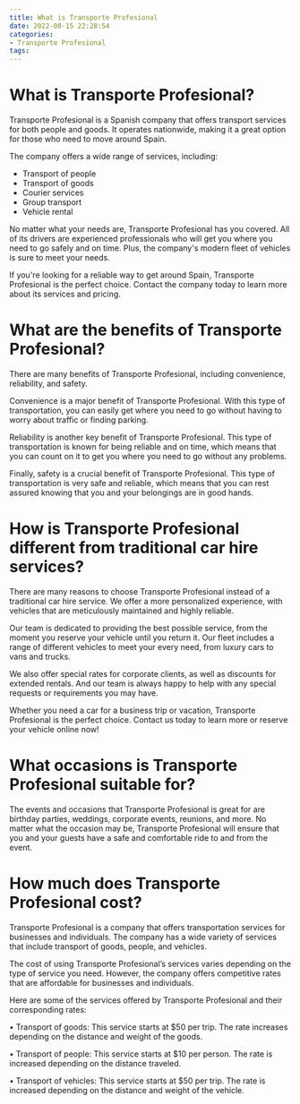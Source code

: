 ```yaml
---
title: What is Transporte Profesional
date: 2022-08-15 22:28:54
categories:
- Transporte Profesional
tags:
---
```



#  What is Transporte Profesional?

Transporte Profesional is a Spanish company that offers transport services for both people and goods. It operates nationwide, making it a great option for those who need to move around Spain.

The company offers a wide range of services, including:

- Transport of people
- Transport of goods
- Courier services
- Group transport
- Vehicle rental

No matter what your needs are, Transporte Profesional has you covered. All of its drivers are experienced professionals who will get you where you need to go safely and on time. Plus, the company's modern fleet of vehicles is sure to meet your needs.

If you're looking for a reliable way to get around Spain, Transporte Profesional is the perfect choice. Contact the company today to learn more about its services and pricing.

#  What are the benefits of Transporte Profesional?

There are many benefits of Transporte Profesional, including convenience, reliability, and safety.

Convenience is a major benefit of Transporte Profesional. With this type of transportation, you can easily get where you need to go without having to worry about traffic or finding parking.

Reliability is another key benefit of Transporte Profesional. This type of transportation is known for being reliable and on time, which means that you can count on it to get you where you need to go without any problems.

Finally, safety is a crucial benefit of Transporte Profesional. This type of transportation is very safe and reliable, which means that you can rest assured knowing that you and your belongings are in good hands.

#  How is Transporte Profesional different from traditional car hire services?

There are many reasons to choose Transporte Profesional instead of a traditional car hire service. We offer a more personalized experience, with vehicles that are meticulously maintained and highly reliable.

Our team is dedicated to providing the best possible service, from the moment you reserve your vehicle until you return it. Our fleet includes a range of different vehicles to meet your every need, from luxury cars to vans and trucks.

We also offer special rates for corporate clients, as well as discounts for extended rentals. And our team is always happy to help with any special requests or requirements you may have.

Whether you need a car for a business trip or vacation, Transporte Profesional is the perfect choice. Contact us today to learn more or reserve your vehicle online now!

#  What occasions is Transporte Profesional suitable for?

The events and occasions that Transporte Profesional is great for are birthday parties, weddings, corporate events, reunions, and more. No matter what the occasion may be, Transporte Profesional will ensure that you and your guests have a safe and comfortable ride to and from the event.

#  How much does Transporte Profesional cost?

Transporte Profesional is a company that offers transportation services for businesses and individuals. The company has a wide variety of services that include transport of goods, people, and vehicles.

The cost of using Transporte Profesional’s services varies depending on the type of service you need. However, the company offers competitive rates that are affordable for businesses and individuals.

Here are some of the services offered by Transporte Profesional and their corresponding rates:

• Transport of goods: This service starts at $50 per trip. The rate increases depending on the distance and weight of the goods.

• Transport of people: This service starts at $10 per person. The rate is increased depending on the distance traveled.

• Transport of vehicles: This service starts at $50 per trip. The rate is increased depending on the distance and weight of the vehicle.